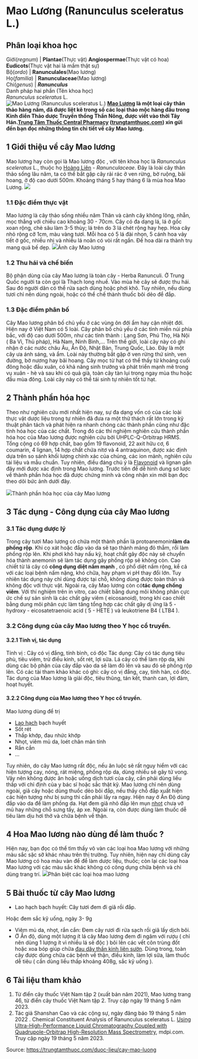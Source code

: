 # Mao Lương (Ranunculus sceleratus L.)

Phân loại khoa học  
---  
Giới(_regnum_) |  **Plantae**(Thực vật) **Angiospermae**(Thực vật có hoa) **Eudicots**(Thực vật hai lá mầm thật sự)  
Bộ(_ordo_) | **Ranunculales**(Mao lương)  
Họ(_familia_) | **Ranunculaceae**(Mao lương)  
Chi(_genus_) | **_Ranunculus_**  
Danh pháp hai phần (Tên khoa học)  
_Ranunculus sceleratus_ L.  
![Mao Lương \(Ranunculus sceleratus L.\)](https://trungtamthuoc.com/images/others/mao-luong-7-0060.jpg)
**[Mao Lương](https://trungtamthuoc.com/duoc-lieu/cay-mao-luong) là một loại cây thân thảo hàng năm, đã được liệt kê trong số các loại thảo mộc hàng đầu trong Kinh điển Thảo dược Truyền thống Thần Nông, được viết vào thời Tây Hán.[Trung Tâm Thuốc Central Pharmacy](https://trungtamthuoc.com/ "Trung Tâm Thuốc Central Pharmacy") ([trungtamthuoc.com](https://trungtamthuoc.com/ "trungtamthuoc.com")) xin gửi đến bạn đọc những thông tin chi tiết về cây Mao lương.**
##  1 Giới thiệu về cây Mao lương
Mao lương hay còn gọi là Mao lương độc , với tên khoa học là _Ranunculus sceleratus_ L., thuộc họ [Hoàng Liên](https://trungtamthuoc.com/hoat-chat/hoang-lien "Hoàng Liên") - _Ranunculaceae_.
Đây là loài cây thân thảo sống lâu năm, ta có thể bắt gặp cây rải rác ở ven rừng, bờ ruộng, bãi hoang, ở độ cao dưới 500m. Khoảng tháng 5 hay tháng 6 là mùa hoa Mao Lương.
![](https://trungtamthuoc.com/images/item/mao-luong-6.jpg)
### 1.1 Đặc điểm thực vật
Mao lương là cây thảo sống nhiều năm Thân và cành cây không lông, nhẵn, mọc thẳng với chiều cao khoảng 30 - 70cm. 
Cây có đa dạng lá, lá ở gốc xoan rộng, chẻ sâu làm 3-5 thùy; lá trên do 3 lá chét rộng hay hẹp.
Hoa cây nhỏ rộng cỡ 1cm, màu vàng tươi. Mỗi hoa có 5 lá đài nhọn, 5 cánh hoa vảy tiết ở gốc, nhiều nhị và nhiều lá noãn có vòi rất ngắn. Đế hoa dài ra thành trụ mang quả bế dẹp.
![](https://trungtamthuoc.com/images/item/mao-luong-3.jpg)Ảnh cây Mao lương
### 1.2 Thu hái và chế biến
Bộ phận dùng của cây Mao lương là toàn cây - Herba Ranunculi. Ở Trung Quốc người ta còn gọi là Thạch long nhuế. 
Vào mùa hè cây sẽ được thu hái. Sau đó người dân có thể rửa sạch dùng hoặc phơi khô. Tuy nhiên, nếu dùng tươi chỉ nên dùng ngoài, hoặc có thể chế thành thuốc bôi dẻo để đắp.
### 1.3 Đặc điểm phân bố
Cây Mao lương phân bố chủ yếu ở các vùng ôn đới ẩm hay cận nhiệt đới. Hiện nay ở Việt Nam có 5 loài. Cây phân bố chủ yếu ở các tỉnh miền núi phía bắc, với độ cao dưới 500m, như các tỉnh thành : Lạng Sơn, Phú Thọ, Hà Nội ( Ba Vì, Thủ pháp), Hà Nam, Ninh Bình,... Trên thế giới, loài cây này có ghi nhận ở các nước châu Âu, Ấn Độ, Nhật Bản, Trung Quốc, Lào.
Đây là một cây ưa ánh sáng, và ẩm. Loài này thường bắt gặp ở ven rừng thứ sinh, ven đường, bờ nương hay bãi hoang. Cây mọc từ hạt có thể thấy từ khoảng cuối đông hoặc đầu xuân, có khả năng sinh trưởng và phát triển mạnh mẽ trong vụ xuân - hè và sau khi có quả già, toàn cây tàn lụi trong ngay mùa thu hoặc đầu mùa đông. Loài cây này có thể tái sinh tự nhiên tốt từ hạt. 
##  2 Thành phần hóa học
Theo như nghiên cứu mới nhất hiện nay, sự đa dạng vốn có của các loài thực vật dược liệu trong tự nhiên đã đưa ra một thử thách rất lớn trong kỹ thuật phân tách và phát hiện ra nhanh chóng các thành phần cũng như đặc tính hóa học của các chất. Trong đó các thí nghiệm nghiên cứu thành phần hóa học của Mao lương được nghiên cứu bởi UHPLC-Q-Orbitrap HRMS. Tổng cộng có 69 hợp chất, bao gồm 19 flavonoid, 22 axit hữu cơ, 6 coumarin, 4 lignan, 14 hợp chất chứa nitơ và 4 antraquinon, được xác định dựa trên so sánh khối lượng chính xác của chúng, các ion mảnh, nghiên cứu tài liệu và mẫu chuẩn. Tuy nhiên, điều đáng chú ý là [Flavonoid](https://trungtamthuoc.com/hoat-chat/flavonoid "Flavonoid") và lignan gần đây mới được xác định trong Mao lương. 
Trước tiên để dễ hình dung sơ lược về thành phần hóa học đã được chứng minh và công nhận xin mời bạn đọc theo dõi bức ảnh dưới đây.  

![](https://trungtamthuoc.com/images/item/mao-luong-2.jpg)Thành phần hóa học của cây Mao lương
##  3 Tác dụng - Công dụng của cây Mao lương
### 3.1 Tác dụng dược lý
Trong cây tươi Mao lương có chứa một thành phần là protoanemonin**làm da phồng rộp**. Khi cọ xát hoặc đắp vào da sẽ tạo thành mảng đỏ thẫm, rồi làm phồng rộp lên. Khi phơi khô hay nấu kỹ, hoạt chất gây độc này sẽ chuyển hóa thành anemonin sẽ làm tác dụng gây phồng rộp sẽ không còn. 
Cao chiết từ lá cây có **công dụng diệt nấm mạnh** , có phổ diệt nấm rộng, kể cả với các loại bệnh nấm nặng, khó chữa, hay phạm vi pH thay đổi lớn. Tuy nhiên tác dụng này chỉ dùng được tại chỗ, không dùng được toàn thân và không độc với thực vật.
Ngoài ra, cây Mao lương còn có**tác dụng chống viêm**. Với thí nghiệm trên in vitro, cao chiết bằng dung môi không phân cực ức chế sự sản sinh là các chất gây viêm ( eicosanoid), trong khi cao chiết bằng dung môi phân cực làm tăng tổng hợp các chất gây dị ứng là 5 - hydroxy - eicosatetraenoic acid ( 5 - HETE ) và leukotriene B4 ( LTB4 ).
### 3.2 Công dụng của cây Mao lương theo Y học cổ truyền.
#### 3.2.1 Tính vị, tác dụng
Tính vị : Cây có vị đắng, tính bình, có độc
Tác dụng: Cây có tác dụng tiêu phù, tiêu viêm, trừ điều kinh, sốt rét, lợi sữa. Lá cây có thể làm rộp da, khi dùng các bộ phận của cây đắp vào da sẽ làm đỏ lên và sau đó sẽ phồng rộp lên.
Có các tài tham khảo khác có ghi: cây có vị đắng, cay, tính hàn, có độc. Tác dụng của Mao lương là giải độc, tiêu thũng, tán kết, thanh can, lợi đảm, hoạt huyết.
#### 3.2.2 Công dụng của Mao lương theo Y học cổ truyền.
Mao lương dùng để trị
  * [Lao hạch](https://trungtamthuoc.com/bai-viet/lao-hach-bach-huyet-ngoai-vi "lao hạch") bạch huyết
  * Sốt rét
  * Thấp khớp, đau nhức khớp
  * Nhọt, viêm mủ da, loét chân mãn tính
  * Rắn cắn
  * …


Tuy nhiên, do cây Mao lương rất độc, nếu ăn luộc sẽ rất nguy hiểm với các hiện tượng cay, nóng, rát miệng, phồng rộp da, dùng nhiều sẽ gây tử vong. Vậy nên không được ăn hoặc uống dịch tươi của cây, cần phải dùng liều thấp với chỉ định của y bác sĩ hoặc sắc thật kỹ.
Mao lương chỉ nên dùng ngoài, giã cây hoặc dùng thuốc dẻo bôi đắp, nếu thấy chỗ đắp xuất hiện các hiện tượng như bị sưng thì cần phải lấy ra ngay.
Hiện nay ở Ấn Độ dùng đắp vào da để làm phồng da. Hạt đem giã nhỏ đắp lên mụn [nhọt](https://trungtamthuoc.com/bai-viet/nhot "nhọt") chưa vỡ mủ hay những chỗ sưng tấy, áp xe. Ngoài ra, còn được dùng làm thuốc dễ tiêu làm dịu hơi thở và chữa bệnh về thận.
##  4 Hoa Mao lương nào dùng để làm thuốc ?
Hiện nay, bạn đọc có thể tìm thấy vô vàn các loại hoa Mao lương với những màu sắc sặc sỡ khác nhau trên thị trường. Tuy nhiên, hiện nay chỉ dùng cây Mao lương có hoa màu vàn để để làm dược liệu, thuốc; còn lại các loại hoa Mao lương với các màu sắc khác không có công dụng chữa bệnh và chỉ dùng trang trí.
![](https://trungtamthuoc.com/images/item/mao-luong-9.jpg)Phân biệt các loại hoa mao lương
##  5 Bài thuốc từ cây Mao lương
  * Lao hạch bạch huyết: Cây tươi đem đi giã rồi đắp.


Hoặc đem sắc kỹ uống, ngày 3- 9g 
  * Viêm mủ da, nhọt, rắn cắn: Đem cây rươi đi rửa sạch rồi giã lấy dịch bôi.
  * Ở Ấn độ, dùng một lượng ít lá cây Mao lương đem đi ngâm với rượu ( chỉ nên dùng 1 lượng ít vì nhiều lá sẽ độc ) bôi lên các vết côn trùng đốt hoặc xoa bóp giúp chữa [đau dây thần kinh liên sườn](https://trungtamthuoc.com/bai-viet/dau-day-than-kinh-lien-suon "đau dây thần kinh liên sườn"). Dùng trong, toàn cây được dùng chữa các bệnh về thận, điều kinh, làm lợi sữa, làm thuốc dễ tiêu ( cần dùng liều thấp khoảng 408g, sắc kỹ uống ).


##  6 Tài liệu tham khảo
  1. Từ điển cây thuốc Việt Nam tập 2 (xuất bản năm 2021), Mao lương trang 46, từ điển cây thuốc Việt Nam tập 2. Truy cập ngày 19 tháng 5 năm 2023.
  2. Tác giả Shanshan Cao và các cộng sự, ngày đăng báo 19 tháng 5 năm 2022 . Chemical Constituent Analysis of Ranunculus sceleratus L. [Using Ultra-High-Performance Liquid Chromatography Coupled with Quadrupole-Orbitrap High-Resolution Mass Spectrometry](https://www.mdpi.com/1420-3049/27/10/3299), mdpi.com. Truy cập ngày 19 tháng 5 năm 2023.  





Source: https://trungtamthuoc.com/duoc-lieu/cay-mao-luong